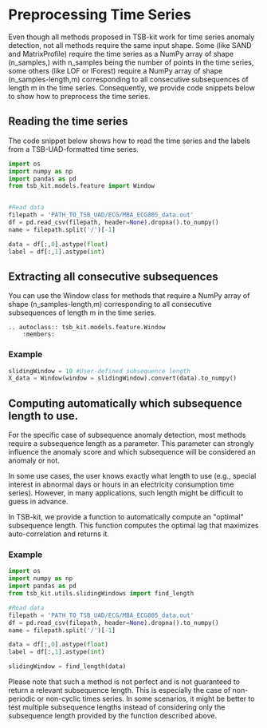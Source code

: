 # Preprocessing Time Series

Even though all methods proposed in TSB-kit work for time series anomaly detection, not all methods require the same input shape. Some (like SAND and MatrixProfile) require the time series as a NumPy array of shape (n\_samples,) with n\_samples being the number of points in the time series, some others (like LOF or IForest) require a NumPy array of shape (n\_samples-length,m) corresponding to all consecutive subsequences of length m in the time series. Consequently, we provide code snippets below to show how to preprocess the time series.


## Reading the time series

The code snippet below shows how to read the time series and the labels from a TSB-UAD-formatted time series.

```python
import os
import numpy as np
import pandas as pd
from tsb_kit.models.feature import Window


#Read data
filepath = 'PATH_TO_TSB_UAD/ECG/MBA_ECG805_data.out'
df = pd.read_csv(filepath, header=None).dropna().to_numpy()
name = filepath.split('/')[-1]

data = df[:,0].astype(float)
label = df[:,1].astype(int)
```

## Extracting all consecutive subsequences

You can use the Window class for methods that require a NumPy array of shape (n\_samples-length,m) corresponding to all consecutive subsequences of length m in the time series.

```{eval-rst}  
.. autoclass:: tsb_kit.models.feature.Window
    :members:

```

### Example

```python
slidingWindow = 10 #User-defined subsequence length
X_data = Window(window = slidingWindow).convert(data).to_numpy()
```

## Computing automatically which subsequence length to use.

For the specific case of subsequence anomaly detection, most methods require a subsequence length as a parameter. This parameter can strongly influence the anomaly score and which subsequence will be considered an anomaly or not. 

In some use cases, the user knows exactly what length to use (e.g., special interest in abnormal days or hours in an electricity consumption time series). However, in many applications, such length might be difficult to guess in advance. 

In TSB-kit, we provide a function to automatically compute an "optimal" subsequence length. This function computes the optimal lag that maximizes auto-correlation and returns it. 

### Example

```python
import os
import numpy as np
import pandas as pd
from tsb_kit.utils.slidingWindows import find_length

#Read data
filepath = 'PATH_TO_TSB_UAD/ECG/MBA_ECG805_data.out'
df = pd.read_csv(filepath, header=None).dropna().to_numpy()
name = filepath.split('/')[-1]

data = df[:,0].astype(float)
label = df[:,1].astype(int)

slidingWindow = find_length(data)
```

Please note that such a method is not perfect and is not guaranteed to return a relevant subsequence length. This is especially the case of non-periodic or non-cyclic times series. In some scenarios, it might be better to test multiple subsequence lengths instead of considering only the subsequence length provided by the function described above.   